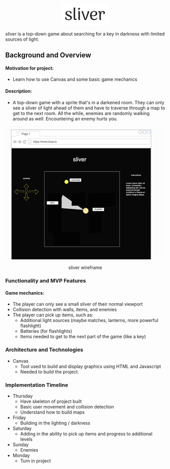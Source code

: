 <p align="center">
      <a href="https://github.com/jameshawkinsjr/sliver">
    <img src="https://github.com/jameshawkinsjr/sliver/blob/master/src/images/sliver_logo.png" alt="logo" width="150">
    </a>
</p>

_sliver_ is a top-down game about searching for a key in darkness with limited sources of light.
    
## Background and Overview

#### **Motivation for project:**
   * Learn how to use Canvas and some basic game mechanics
#### **Description:**
   * A top-down game with a sprite that's in a darkened room. They can only see a sliver of light ahead of them and have to traverse through a map to get to the next room. All the while, enemies are randomly walking around as well. Encountering an enemy hurts you.
   
   <p align="center">
    <img src="https://github.com/jameshawkinsjr/sliver/blob/master/src/images/sliver_wireframe.png" alt="wireframe" width="600">

   <p align="center">sliver wireframe</p>
   
   </p>
   
### Functionality and MVP Features
#### **Game mechanics:**
   * The player can only see a small sliver of their normal viewport
   * Collision detection with walls, items, and enemies      
   * The player can pick up items, such as:
      * Additional light sources (maybe matches, lanterns, more powerful flashlight)
      * Batteries (for flashlights)
      * Items needed to get to the next part of the game (like a key)

### Architecture and Technologies
   * Canvas
     * Tool used to build and display graphics using HTML and Javascript
     * Needed to build the project.

### Implementation Timeline
* Thursday
    * Have skeleton of project built
    * Basic user movement and collision detection
    * Understand how to build maps
* Friday
    * Building in the lighting / darkness
* Saturday
    * Adding in the ability to pick up items and progress to additional levels
* Sunday
    * Enemies
* Monday
    * Turn in project
    
